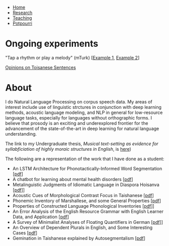 <nav>
  <ul>
    <li><a href="README.md">Home</a></li>
    <li><a href="research.md">Research</a></li>
    <li><a href="teaching.md">Teaching</a></li>
    <li><a href="potpourri.md">Potpourri</a></li>
  </ul>
</nav>

# Ongoing experiments

"Tap a rhythm or play a melody" (mTurk) \[[Example 1]("metrical/piano_sample"), [Example 2]("metrical/taps_sample")\]

[Opinions on Toisanese Sentences]("socio/experiment.php")

# About
I do Natural Language Processing on corpus speech data.  My areas of interest include use of linguistic strctures in conjunction with deep learning methods, acoustic language modeling, and NLP in general for low-resource language tasks, especially for languages without orthographic forms. <!-- My research goal is to create innovative algorithmic advances and to align existing frameworks with the needs of underrepresented language communities.--> I believe that prosody is an exciting and underexplored frontier for the advancement <!--implementation--> of the state-of-the-art in deep learning for natural language understanding.

The link to my Undergraduate thesis, *Musical text-setting as evidence for syllabficiation of highly moraic structures in English*, is [here]("docs/thesis.pdf"))

The following are a representation of the work that I have done as a student:

- An LSTM Architecture for Phonotactically-Informed Word Segmentation \[[pdf]("docs/word_segmentation.pdf")\]
- A chatbot for learning about mental health disorders \[[pdf]("docs/mental_health_chatbot.pdf")\]
- Metalinguistic Judgments of Idiomatic Language in Diaspora Hoisanva \[[pdf]("docs/hoisan_meta.pdf" )\]\]
- Acoustic Cues of Morphological Contrast Focus in Taishanese \[[pdf]("docs/hoisan_cf.pdf)\]
- Phonemic Inventory of Marshallese, and some General Properties \[[pdf]("docs/marshallese.pdf")\]
- Properties of Constructed Language Phonological Inventories \[[pdf]("docs/clips.pdf")\]\]
- An Error Analysis of the English Resource Grammar with English Learner Data, and Application \[[pdf]("docs/teccl.pdf")\]
- A Survey of Minimalist Analyses of Floating Quantifiers in German \[[pdf]("docs/german.pdf")\]\]
- An Overview of Dependent Plurals in English, and Some Interesting Cases \[[pdf]("docs/dependent_plurals.pdf")\]
- Gemination in Taishanese explained by Autosegmentalism \[[pdf]("docs/hoisan_gemination.pdf")\]
